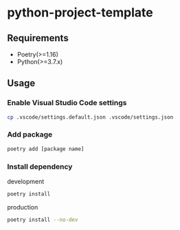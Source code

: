 # python-project-template

## Requirements
* Poetry(>=1.16)
* Python(>=3.7.x)

## Usage

### Enable Visual Studio Code settings

```bash
cp .vscode/settings.default.json .vscode/settings.json
```

### Add package
```bash
poetry add [package name]
```

### Install dependency

development
```bash
poetry install
```

production
```bash
poetry install --no-dev
```
